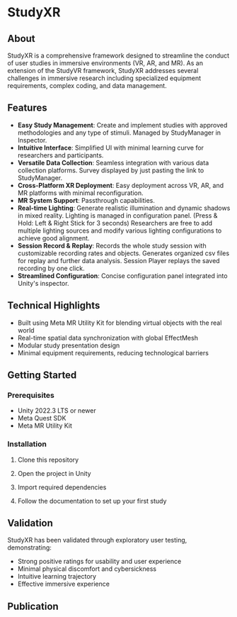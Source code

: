 # StudyXR


## About

StudyXR is a comprehensive framework designed to streamline the conduct of user studies in immersive environments (VR, AR, and MR). As an extension of the StudyVR framework, StudyXR addresses several challenges in immersive research including specialized equipment requirements, complex coding, and data management.

## Features

- **Easy Study Management**: Create and implement studies with approved methodologies and any type of stimuli. Managed by StudyManager in Inspector.
- **Intuitive Interface**: Simplified UI with minimal learning curve for researchers and participants.
- **Versatile Data Collection**: Seamless integration with various data collection platforms. Survey displayed by just pasting the link to StudyManager.
- **Cross-Platform XR Deployment**: Easy deployment across VR, AR, and MR platforms with minimal reconfiguration.
- **MR System Support**: Passthrough capabilities.
- **Real-time Lighting**: Generate realistic illumination and dynamic shadows in mixed reality. Lighting is managed in configuration panel. (Press & Hold: Left & Right Stick for 3 seconds) Researchers are free to add multiple lighting sources and modify various lighting configurations to achieve good alignment.
- **Session Record & Replay**: Records the whole study session with customizable recording rates and objects. Generates organized csv files for replay and further data analysis. Session Player replays the saved recording by one click.
- **Streamlined Configuration**: Concise configuration panel integrated into Unity's inspector.

## Technical Highlights

- Built using Meta MR Utility Kit for blending virtual objects with the real world
- Real-time spatial data synchronization with global EffectMesh
- Modular study presentation design
- Minimal equipment requirements, reducing technological barriers

## Getting Started

### Prerequisites

- Unity 2022.3 LTS or newer
- Meta Quest SDK
- Meta MR Utility Kit

### Installation

1. Clone this repository

2. Open the project in Unity

3. Import required dependencies

4. Follow the documentation to set up your first study

## Validation

StudyXR has been validated through exploratory user testing, demonstrating:
- Strong positive ratings for usability and user experience
- Minimal physical discomfort and cybersickness
- Intuitive learning trajectory
- Effective immersive experience

## Publication